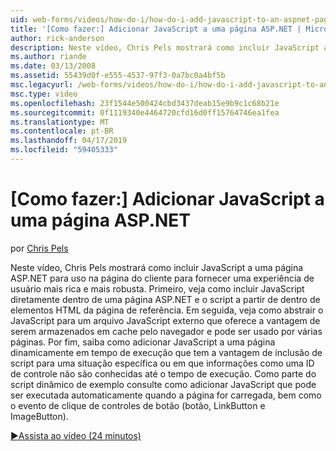 ```yaml
---
uid: web-forms/videos/how-do-i/how-do-i-add-javascript-to-an-aspnet-page
title: '[Como fazer:] Adicionar JavaScript a uma página ASP.NET | Microsoft Docs'
author: rick-anderson
description: Neste vídeo, Chris Pels mostrará como incluir JavaScript a uma página ASP.NET para uso na página do cliente para fornecer uma experiência de usuário mais rica e mais robusto...
ms.author: riande
ms.date: 03/13/2008
ms.assetid: 55439d0f-e555-4537-97f3-0a7bc0a4bf5b
msc.legacyurl: /web-forms/videos/how-do-i/how-do-i-add-javascript-to-an-aspnet-page
msc.type: video
ms.openlocfilehash: 23f1544e500424cbd3437deab15e9b9c1c68b21e
ms.sourcegitcommit: 0f1119340e4464720cfd16d0ff15764746ea1fea
ms.translationtype: MT
ms.contentlocale: pt-BR
ms.lasthandoff: 04/17/2019
ms.locfileid: "59405333"
---
```

# <a name="how-do-i-add-javascript-to-an-aspnet-page"></a>[Como fazer:] Adicionar JavaScript a uma página ASP.NET

por [Chris Pels](https://twitter.com/chrispels)

Neste vídeo, Chris Pels mostrará como incluir JavaScript a uma página ASP.NET para uso na página do cliente para fornecer uma experiência de usuário mais rica e mais robusta. Primeiro, veja como incluir JavaScript diretamente dentro de uma página ASP.NET e o script a partir de dentro de elementos HTML da página de referência. Em seguida, veja como abstrair o JavaScript para um arquivo JavaScript externo que oferece a vantagem de serem armazenados em cache pelo navegador e pode ser usado por várias páginas. Por fim, saiba como adicionar JavaScript a uma página dinamicamente em tempo de execução que tem a vantagem de inclusão de script para uma situação específica ou em que informações como uma ID de controle não são conhecidas até o tempo de execução. Como parte do script dinâmico de exemplo consulte como adicionar JavaScript que pode ser executada automaticamente quando a página for carregada, bem como o evento de clique de controles de botão (botão, LinkButton e ImageButton).

[&#9654;Assista ao vídeo (24 minutos)](https://channel9.msdn.com/Blogs/ASP-NET-Site-Videos/how-do-i-add-javascript-to-an-aspnet-page)
